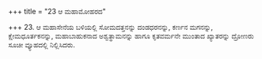 +++
title = "23 ಆ ಮಹಾಮೋಹರದ"

+++
23. ಆ ಮಹಾಸೇನೆಯ ಬಳಿಯಲ್ಲಿ ಸೋಮದತ್ತನನ್ನು ದಂಡಧರನನ್ನು, ಕರ್ಣನ ಮಗನನ್ನು, ಕ್ಷೇಮಧೂರ್ತಕನನ್ನು, ಮಹಾಬಾಹುಕನಾದ ಅಶ್ವತ್ಥಾಮನನ್ನು ಹಾಗೂ ಕೃತವರ್ಮನೇ ಮುಂತಾದ ಖ್ಯಾತರನ್ನು ದ್ರೋಣರು ಸೂಚೀ ವ್ಯೂಹದಲ್ಲಿ ನಿಲ್ಲಿಸಿದರು.